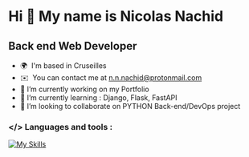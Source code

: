 Hi 👋 My name is Nicolas Nachid
===============================

Back end Web Developer
------------------------

* 🌍  I'm based in Cruseilles
* ✉️  You can contact me at [n.n.nachid@protonmail.com](mailto:n.n.nachid@protonmail.com)
* 🔭  I’m currently working on my Portfolio
* 🌱  I’m currently learning : Django, Flask, FastAPI
* 👯  I’m looking to collaborate on PYTHON Back-end/DevOps project
### </> Languages and tools : 
[![My Skills](https://skillicons.dev/icons?i=django,docker,vscode,py,go,postgres,php,npm,nginx,linux)](https://skillicons.dev)


